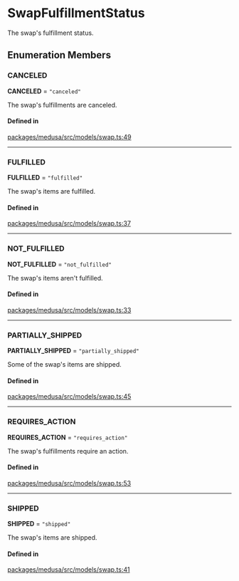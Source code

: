 # SwapFulfillmentStatus

The swap's fulfillment status.

## Enumeration Members

### CANCELED

 **CANCELED** = ``"canceled"``

The swap's fulfillments are canceled.

#### Defined in

[packages/medusa/src/models/swap.ts:49](https://github.com/medusajs/medusa/blob/e39010127/packages/medusa/src/models/swap.ts#L49)

___

### FULFILLED

 **FULFILLED** = ``"fulfilled"``

The swap's items are fulfilled.

#### Defined in

[packages/medusa/src/models/swap.ts:37](https://github.com/medusajs/medusa/blob/e39010127/packages/medusa/src/models/swap.ts#L37)

___

### NOT\_FULFILLED

 **NOT\_FULFILLED** = ``"not_fulfilled"``

The swap's items aren't fulfilled.

#### Defined in

[packages/medusa/src/models/swap.ts:33](https://github.com/medusajs/medusa/blob/e39010127/packages/medusa/src/models/swap.ts#L33)

___

### PARTIALLY\_SHIPPED

 **PARTIALLY\_SHIPPED** = ``"partially_shipped"``

Some of the swap's items are shipped.

#### Defined in

[packages/medusa/src/models/swap.ts:45](https://github.com/medusajs/medusa/blob/e39010127/packages/medusa/src/models/swap.ts#L45)

___

### REQUIRES\_ACTION

 **REQUIRES\_ACTION** = ``"requires_action"``

The swap's fulfillments require an action.

#### Defined in

[packages/medusa/src/models/swap.ts:53](https://github.com/medusajs/medusa/blob/e39010127/packages/medusa/src/models/swap.ts#L53)

___

### SHIPPED

 **SHIPPED** = ``"shipped"``

The swap's items are shipped.

#### Defined in

[packages/medusa/src/models/swap.ts:41](https://github.com/medusajs/medusa/blob/e39010127/packages/medusa/src/models/swap.ts#L41)
